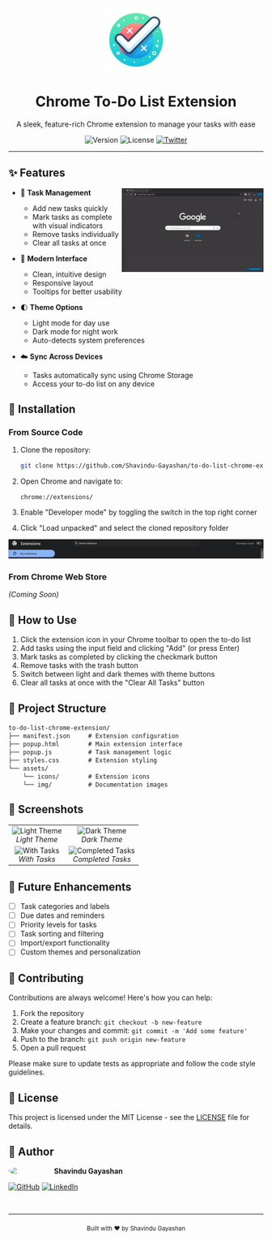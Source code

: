 <div align="center">
  <img src="./assets/icons/icon128.png" alt="To-Do List Logo" width="128" height="128">
  <h1>Chrome To-Do List Extension</h1>
  <p>A sleek, feature-rich Chrome extension to manage your tasks with ease</p>
  
  ![Version](https://img.shields.io/badge/version-1.0-blue)
  ![License](https://img.shields.io/badge/license-MIT-green)
  [![Twitter](https://img.shields.io/badge/twitter-%40yourusername-1DA1F2)](https://twitter.com/yourusername)
  
</div>

---

## ✨ Features

<img align="right" src="./assets/img/usage.gif" alt="Extension in action" width="280">

- 📝 **Task Management**
  - Add new tasks quickly
  - Mark tasks as complete with visual indicators
  - Remove tasks individually
  - Clear all tasks at once

- 🎨 **Modern Interface**
  - Clean, intuitive design
  - Responsive layout
  - Tooltips for better usability

- 🌓 **Theme Options**
  - Light mode for day use
  - Dark mode for night work
  - Auto-detects system preferences

- ☁️ **Sync Across Devices**
  - Tasks automatically sync using Chrome Storage
  - Access your to-do list on any device

## 🚀 Installation

### From Source Code

1. Clone the repository:
   ```bash
   git clone https://github.com/Shavindu-Gayashan/to-do-list-chrome-extension
   ```

2. Open Chrome and navigate to:
   ```
   chrome://extensions/
   ```

3. Enable "Developer mode" by toggling the switch in the top right corner

4. Click "Load unpacked" and select the cloned repository folder

<div align="center">
  <img src="./assets/img/chrome_developer_mode.gif" alt="Installation Process" width="600">
</div>

### From Chrome Web Store
*(Coming Soon)*

## 🔧 How to Use

1. Click the extension icon in your Chrome toolbar to open the to-do list
2. Add tasks using the input field and clicking "Add" (or press Enter)
3. Mark tasks as completed by clicking the checkmark button
4. Remove tasks with the trash button
5. Switch between light and dark themes with theme buttons
6. Clear all tasks at once with the "Clear All Tasks" button

## 📁 Project Structure

```
to-do-list-chrome-extension/
├── manifest.json     # Extension configuration
├── popup.html        # Main extension interface
├── popup.js          # Task management logic
├── styles.css        # Extension styling
└── assets/
    └── icons/        # Extension icons
    └── img/          # Documentation images
```

## 📸 Screenshots

<div align="center">
  <table>
    <tr>
      <td align="center">
        <img src="./assets/img/screenshot-light.png" alt="Light Theme" width="280"><br>
        <em>Light Theme</em>
      </td>
      <td align="center">
        <img src="./assets/img/screenshot-dark.png" alt="Dark Theme" width="280"><br>
        <em>Dark Theme</em>
      </td>
    </tr>
    <tr>
      <td align="center">
        <img src="./assets/img/screenshot-tasks.png" alt="With Tasks" width="280"><br>
        <em>With Tasks</em>
      </td>
      <td align="center">
        <img src="./assets/img/screenshot-completed.png" alt="Completed Tasks" width="280"><br>
        <em>Completed Tasks</em>
      </td>
    </tr>
  </table>
</div>

## 🔮 Future Enhancements

- [ ] Task categories and labels
- [ ] Due dates and reminders
- [ ] Priority levels for tasks
- [ ] Task sorting and filtering
- [ ] Import/export functionality
- [ ] Custom themes and personalization

## 🤝 Contributing

Contributions are always welcome! Here's how you can help:

1. Fork the repository
2. Create a feature branch: `git checkout -b new-feature`
3. Make your changes and commit: `git commit -m 'Add some feature'`
4. Push to the branch: `git push origin new-feature`
5. Open a pull request

Please make sure to update tests as appropriate and follow the code style guidelines.

## 📜 License

This project is licensed under the MIT License - see the [LICENSE](LICENSE) file for details.

## 👤 Author

<img align="left" src="https://github.com/Shavindu-Gayashan.png" width="70" style="border-radius: 50%; margin-right: 20px" />

**Shavindu Gayashan**

[![GitHub](https://img.shields.io/badge/GitHub-Shavindu--Gayashan-181717?style=flat&logo=github)](https://github.com/Shavindu-Gayashan)
[![LinkedIn](https://img.shields.io/badge/LinkedIn-shavindu--gayashan-0A66C2?style=flat&logo=linkedin)](https://linkedin.com/in/shavindu-gayashan)

<br>

---

<div align="center">
  <sub>Built with ❤️ by Shavindu Gayashan</sub>
</div>

